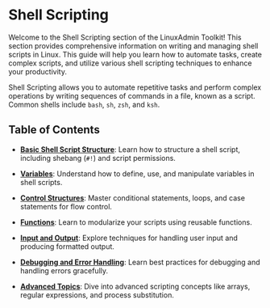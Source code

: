 # Shell Scripting

Welcome to the Shell Scripting section of the LinuxAdmin Toolkit! This section provides comprehensive information on writing and managing shell scripts in Linux. This guide will help you learn how to automate tasks, create complex scripts, and utilize various shell scripting techniques to enhance your productivity.

Shell Scripting allows you to automate repetitive tasks and perform complex operations by writing sequences of commands in a file, known as a script. Common shells include `bash`, `sh`, `zsh`, and `ksh`.

## Table of Contents

- **[Basic Shell Script Structure](/LinuxAdminToolkit/administrator-manual/shell-scripting/basic-structure)**: Learn how to structure a shell script, including shebang (`#!`) and script permissions.

- **[Variables](/LinuxAdminToolkit/administrator-manual/shell-scripting/variables)**: Understand how to define, use, and manipulate variables in shell scripts.

- **[Control Structures](/LinuxAdminToolkit/administrator-manual/shell-scripting/control-structures)**: Master conditional statements, loops, and case statements for flow control.

- **[Functions](/LinuxAdminToolkit/administrator-manual/shell-scripting/functions)**: Learn to modularize your scripts using reusable functions.

- **[Input and Output](/LinuxAdminToolkit/administrator-manual/shell-scripting/input-output)**: Explore techniques for handling user input and producing formatted output.

- **[Debugging and Error Handling](/LinuxAdminToolkit/administrator-manual/shell-scripting/debugging-error-handling)**: Learn best practices for debugging and handling errors gracefully.

- **[Advanced Topics](/LinuxAdminToolkit/administrator-manual/shell-scripting/advanced-topics)**: Dive into advanced scripting concepts like arrays, regular expressions, and process substitution.
